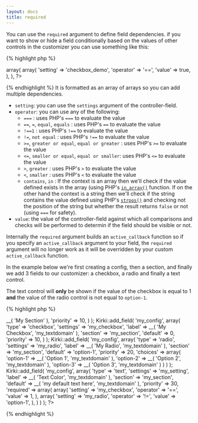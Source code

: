 ```yaml
---
layout: docs
title: required
---
```



You can use the `required` argument to define field dependencies.
if you want to show or hide a field conditionally based on the values of other controls in the customizer you can use something like this:

{% highlight php %}
<?php
'required'    => array(
	array(
		'setting'  => 'checkbox_demo',
		'operator' => '==',
		'value'    => true,
	),
),
?>
{% endhighlight %}
It is formatted as an array of arrays so you can add multiple dependencies.

* `setting`: you can use the `settings` argument of the controller-field.
* `operator`: you can use any of the following:
  * `===` : uses PHP's `===` to evaluate the value
  * `==`, `=`, `equal`, `equals` : uses PHP's `==` to evaluate the value
  * `!==1` : uses PHP's `!==` to evaluate the value
  * `!=`, `not equal` : uses PHP's `!==` to evaluate the value
  * `>=`, `greater or equal`, `equal or greater` : uses PHP's `>=` to evaluate the value
  * `<=`, `smaller or equal`, `equal or smaller`: uses PHP's `<=` to evaluate the value
  * `>`, `greater` : uses PHP's `>` to evaluate the value
  * `<`, `smaller` : uses PHP's `<` to evaluate the value
  * `contains`, `in` : If the context is an array then we'll check if the value defined exists in the array (using PHP's [`in_array()`](http://php.net/manual/en/function.in-array.php) function. If on the other hand the context is a string then we'll check if the string contains the value defined using PHP's [`strpos()`](http://php.net/manual/en/function.strpos.php) and checking not the position of the string but whether the result returns `false` or not (using `===` for safety).
* `value`: the value of the controller-field against which all comparisons and checks will be performed to determin if the field should be visible or not.

Internally the `required` argument builds an `active_callback` function so if you specify an `active_callback` argument to your field, the `required` argument will no longer work as it will be overridden by your custom `active_callback` function.

In the example below we're first creating a config, then a section, and finally we add 3 fields to our customizer: a checkbox, a radio and finally a text control.

The text control will **only** be shown if the value of the checkbox is equal to 1 **and** the value of the radio control is not equal to `option-1`.

{% highlight php %}
<?php
Kirki::add_config( 'my_config' );

Kirki::add_section( 'my_section', array(
    'title'          => __( 'My Section' ),
    'priority'       => 10,
) );

Kirki::add_field( 'my_config', array(
	'type'      => 'checkbox',
	'settings'  => 'my_checkbox',
	'label'     => __( 'My Checkbox', 'my_textdomain' ),
	'section'   => 'my_section',
	'default'   => 0,
	'priority'  => 10,
) );

Kirki::add_field( 'my_config', array(
	'type'      => 'radio',
	'settings'  => 'my_radio',
	'label'     => __( 'My Radio', 'my_textdomain' ),
	'section'   => 'my_section',
	'default'   => 'option-1',
	'priority'  => 20,
	'choices'   => array(
		'option-1' => __( 'Option 1', 'my_textdomain' ),
		'option-2' => __( 'Option 2', 'my_textdomain' ),
		'option-3' => __( 'Option 3', 'my_textdomain' )
	)
) );

Kirki::add_field( 'my_config', array(
	'type'      => 'text',
	'settings'  => 'my_setting',
	'label'     => __( 'Text Color', 'my_textdomain' ),
	'section'   => 'my_section',
	'default'   => __( 'my default text here', 'my_textdomain' ),
	'priority'  => 30,
	'required'  => array(
		array(
			'setting'  => 'my_checkbox',
			'operator' => '==',
			'value'    => 1,
		),
		array(
			'setting'  => 'my_radio',
			'operator' => '!=',
			'value'    => 'option-1',
		),
	)
) );
?>
{% endhighlight %}
